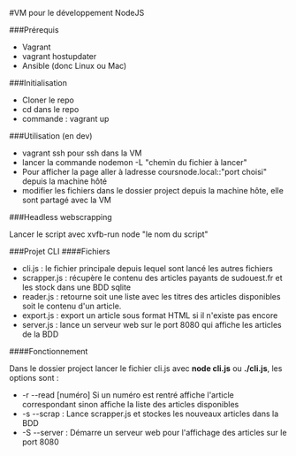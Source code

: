 #VM pour le développement NodeJS

###Prérequis

* Vagrant
* vagrant hostupdater
* Ansible (donc Linux ou Mac)

###Initialisation

* Cloner le repo
* cd dans le repo
* commande : vagrant up

###Utilisation (en dev)

* vagrant ssh pour ssh dans la VM
* lancer la commande nodemon -L "chemin du fichier à lancer"
* Pour afficher la page aller à ladresse coursnode.local::"port choisi" depuis la machine hôté
* modifier les fichiers dans le dossier project depuis la machine hôte, elle sont partagé avec la VM

###Headless webscrapping

Lancer le script avec xvfb-run node "le nom du script"

###Projet CLI 
####Fichiers
* cli.js : le fichier principale depuis lequel sont lancé les autres fichiers
* scrapper.js : récupère le contenu des articles payants de sudouest.fr et les stock dans une BDD sqlite
* reader.js : retourne soit une liste avec les titres des articles disponibles soit le contenu d'un article.
* export.js : export un article sous format HTML si il n'existe pas encore
* server.js : lance un serveur web sur le port 8080 qui affiche les articles de la BDD

####Fonctionnement

Dans le dossier project lancer le fichier cli.js avec **node cli.js** ou **./cli.js**, les options sont : 
* -r --read [numéro] Si un numéro est rentré affiche l'article correspondant sinon affiche la liste des articles disponibles
* -s --scrap : Lance scrapper.js et stockes les nouveaux articles dans la BDD
* -S --server : Démarre un serveur web pour l'affichage des articles sur le port 8080

